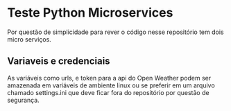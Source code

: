 # Teste Python Microservices
Por questão de simplicidade para rever o código nesse repositório tem dois micro
serviços.


## Variaveis e credenciais
As variáveis como urls, e token para a api do Open Weather
podem ser amazenada em variáveis de ambiente linux ou se preferir em um
arquivo chamado settings.ini que deve ficar fora do repositório
por questão de segurança. 
